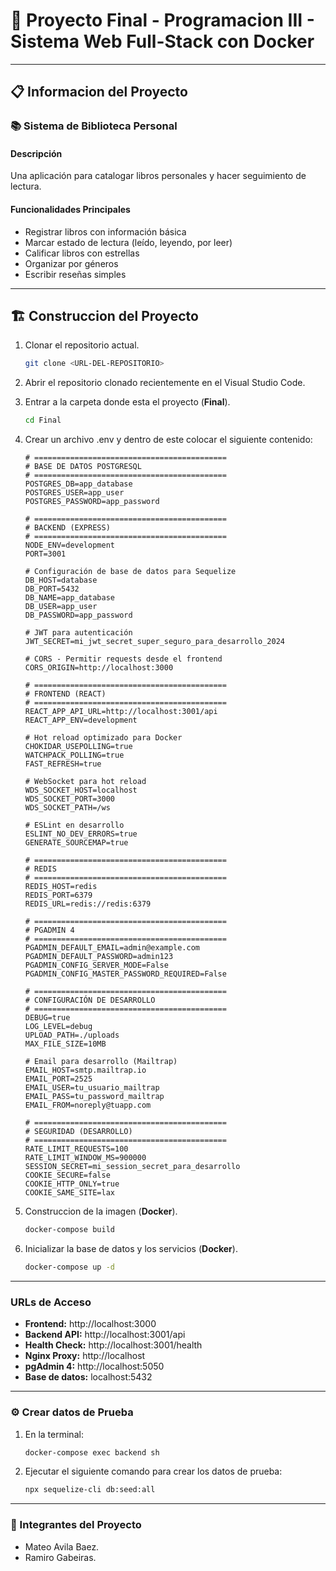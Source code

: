 # 🚀 Proyecto Final - Programacion III - Sistema Web Full-Stack con Docker

---

## 📋 Informacion del Proyecto

### 📚 Sistema de Biblioteca Personal

#### Descripción
Una aplicación para catalogar libros personales y hacer seguimiento de lectura.

#### Funcionalidades Principales
- Registrar libros con información básica
- Marcar estado de lectura (leído, leyendo, por leer)
- Calificar libros con estrellas
- Organizar por géneros
- Escribir reseñas simples

---

## 🏗️ Construccion del Proyecto

1. Clonar el repositorio actual.

    ```bash
    git clone <URL-DEL-REPOSITORIO>
    ```
2. Abrir el repositorio clonado recientemente en el Visual Studio Code.

3. Entrar a la carpeta donde esta el proyecto (**Final**).
    ```bash
    cd Final
    ```
4. Crear un archivo .env y dentro de este colocar el siguiente contenido:

    ```env
    # ===========================================
    # BASE DE DATOS POSTGRESQL
    # ===========================================
    POSTGRES_DB=app_database
    POSTGRES_USER=app_user
    POSTGRES_PASSWORD=app_password

    # ===========================================
    # BACKEND (EXPRESS)
    # ===========================================
    NODE_ENV=development
    PORT=3001

    # Configuración de base de datos para Sequelize
    DB_HOST=database
    DB_PORT=5432
    DB_NAME=app_database
    DB_USER=app_user
    DB_PASSWORD=app_password

    # JWT para autenticación
    JWT_SECRET=mi_jwt_secret_super_seguro_para_desarrollo_2024

    # CORS - Permitir requests desde el frontend
    CORS_ORIGIN=http://localhost:3000

    # ===========================================
    # FRONTEND (REACT)
    # ===========================================
    REACT_APP_API_URL=http://localhost:3001/api
    REACT_APP_ENV=development

    # Hot reload optimizado para Docker
    CHOKIDAR_USEPOLLING=true
    WATCHPACK_POLLING=true
    FAST_REFRESH=true

    # WebSocket para hot reload
    WDS_SOCKET_HOST=localhost
    WDS_SOCKET_PORT=3000
    WDS_SOCKET_PATH=/ws

    # ESLint en desarrollo
    ESLINT_NO_DEV_ERRORS=true
    GENERATE_SOURCEMAP=true

    # ===========================================
    # REDIS
    # ===========================================
    REDIS_HOST=redis
    REDIS_PORT=6379
    REDIS_URL=redis://redis:6379

    # ===========================================
    # PGADMIN 4
    # ===========================================
    PGADMIN_DEFAULT_EMAIL=admin@example.com
    PGADMIN_DEFAULT_PASSWORD=admin123
    PGADMIN_CONFIG_SERVER_MODE=False
    PGADMIN_CONFIG_MASTER_PASSWORD_REQUIRED=False

    # ===========================================
    # CONFIGURACIÓN DE DESARROLLO
    # ===========================================
    DEBUG=true
    LOG_LEVEL=debug
    UPLOAD_PATH=./uploads
    MAX_FILE_SIZE=10MB

    # Email para desarrollo (Mailtrap)
    EMAIL_HOST=smtp.mailtrap.io
    EMAIL_PORT=2525
    EMAIL_USER=tu_usuario_mailtrap
    EMAIL_PASS=tu_password_mailtrap
    EMAIL_FROM=noreply@tuapp.com

    # ===========================================
    # SEGURIDAD (DESARROLLO)
    # ===========================================
    RATE_LIMIT_REQUESTS=100
    RATE_LIMIT_WINDOW_MS=900000
    SESSION_SECRET=mi_session_secret_para_desarrollo
    COOKIE_SECURE=false
    COOKIE_HTTP_ONLY=true
    COOKIE_SAME_SITE=lax
    ```
5. Construccion de la imagen (**Docker**).
    ```bash
    docker-compose build
    ```
6. Inicializar la base de datos y los servicios (**Docker**).
    ```bash
    docker-compose up -d
    ```
---

### URLs de Acceso
- **Frontend:** http://localhost:3000
- **Backend API:** http://localhost:3001/api
- **Health Check:** http://localhost:3001/health
- **Nginx Proxy:** http://localhost
- **pgAdmin 4:** http://localhost:5050
- **Base de datos:** localhost:5432

---

### ⚙️ Crear datos de Prueba

1. En la terminal:
    ```bash
    docker-compose exec backend sh
    ```
2. Ejecutar el siguiente comando para crear los datos de prueba:
    ```bash
    npx sequelize-cli db:seed:all
    ```

---

### 👥 Integrantes del Proyecto

+ Mateo Avila Baez.
+ Ramiro Gabeiras.
